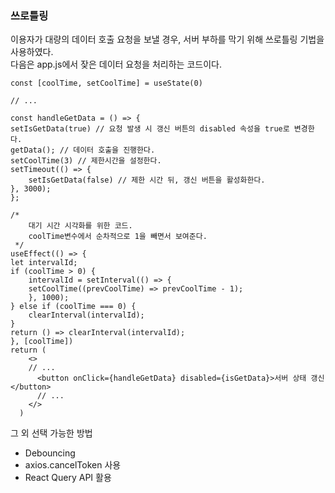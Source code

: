### 쓰로틀링
이용자가 대량의 데이터 호출 요청을 보낼 경우, 서버 부하를 막기 위해 쓰로틀링 기법을 사용하였다.<br>
다음은 app.js에서 잦은 데이터 요청을 처리하는 코드이다.
```
const [coolTime, setCoolTime] = useState(0)

// ...

const handleGetData = () => {
setIsGetData(true) // 요청 발생 시 갱신 버튼의 disabled 속성을 true로 변경한다.
getData(); // 데이터 호출을 진행한다.
setCoolTime(3) // 제한시간을 설정한다.
setTimeout(() => {
    setIsGetData(false) // 제한 시간 뒤, 갱신 버튼을 활성화한다.
}, 3000);
};

/*
    대기 시간 시각화를 위한 코드.
    coolTime변수에서 순차적으로 1을 빼면서 보여준다.
 */
useEffect(() => {
let intervalId;
if (coolTime > 0) {
    intervalId = setInterval(() => {
    setCoolTime((prevCoolTime) => prevCoolTime - 1);
    }, 1000);
} else if (coolTime === 0) {
    clearInterval(intervalId);
}
return () => clearInterval(intervalId);
}, [coolTime])
return (
    <>
    // ...
      <button onClick={handleGetData} disabled={isGetData}>서버 상태 갱신</button>
      // ...
    </>
  )

```

그 외 선택 가능한 방법
- Debouncing
- axios.cancelToken 사용
- React Query API 활용
